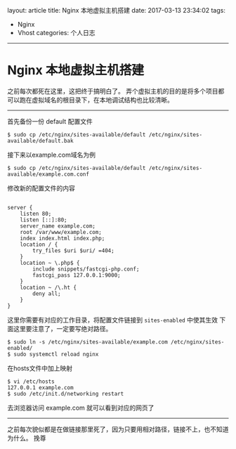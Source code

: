 layout: article
title: Nginx 本地虚拟主机搭建
date: 2017-03-13 23:34:02
tags:
- Nginx
- Vhost
categories: 个人日志
---
# Nginx 本地虚拟主机搭建
之前每次都死在这里，这把终于搞明白了。
弄个虚拟主机的目的是将多个项目都可以跑在虚拟域名的根目录下，在本地调试结构也比较清晰。

---
首先备份一份 default 配置文件
```
$ sudo cp /etc/nginx/sites-available/default /etc/nginx/sites-available/default.bak
```
接下来以example.com域名为例
```
$ sudo cp /etc/nginx/sites-available/default /etc/nginx/sites-available/example.com.conf
```
修改新的配置文件的内容
```

server {
	listen 80;
	listen [::]:80;
	server_name example.com;
	root /var/www/example.com;
	index index.html index.php;
	location / {
		try_files $uri $uri/ =404;
	}
	location ~ \.php$ {
		include snippets/fastcgi-php.conf;
		fastcgi_pass 127.0.0.1:9000;
	}
	location ~ /\.ht {
		deny all;
	}
}
```
这里你需要有对应的工作目录，将配置文件链接到 `sites-enabled` 中使其生效
下面这里要注意了，一定要写绝对路径。
```
$ sudo ln -s /etc/nginx/sites-available/example.com /etc/nginx/sites-enabled/
$ sudo systemctl reload nginx
```
在hosts文件中加上映射
```
$ vi /etc/hosts
127.0.0.1 example.com
$ sudo /etc/init.d/networking restart
```
去浏览器访问 example.com 就可以看到对应的网页了

---
之前每次貌似都是在做链接那里死了，因为只要用相对路径，链接不上，也不知道为什么。
挽尊
